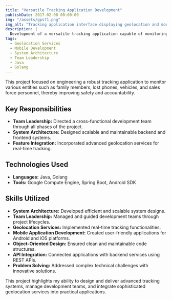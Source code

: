 ```yaml
---
title: "Versatile Tracking Application Development"
publishDate: 2017-02-08 00:00:00
img: "/assets/gps71.png"
img_alt: "Tracking application interface displaying geolocation and monitoring features."
description: |
  Development of a versatile tracking application capable of monitoring family, lost phones, vehicles, and sales force personnel, enhancing safety and accountability.
tags:
  - Geolocation Services
  - Mobile Development
  - System Architecture
  - Team Leadership
  - Java
  - Golang
---
```


This project focused on engineering a robust tracking application to monitor various entities such as family members, lost phones, vehicles, and sales force personnel, thereby improving safety and accountability.

## Key Responsibilities

- **Team Leadership:** Directed a cross-functional development team through all phases of the project.
- **System Architecture:** Designed scalable and maintainable backend and frontend systems.
- **Feature Integration:** Incorporated advanced geolocation services for real-time tracking.

## Technologies Used

- **Languages:** Java, Golang
- **Tools:** Google Compute Engine, Spring Boot, Android SDK

## Skills Utilized

- **System Architecture:** Developed efficient and scalable system designs.
- **Team Leadership:** Managed and guided development teams through project lifecycles.
- **Geolocation Services:** Implemented real-time tracking functionalities.
- **Mobile Application Development:** Created user-friendly applications for Android and iOS platforms.
- **Object-Oriented Design:** Ensured clean and maintainable code structures.
- **API Integration:** Connected applications with backend services using REST APIs.
- **Problem Solving:** Addressed complex technical challenges with innovative solutions.

This project highlights my ability to design and deliver advanced tracking systems, manage development teams, and integrate sophisticated geolocation services into practical applications.
